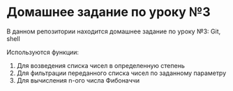 # Домашнее задание по уроку №3

В данном репозитории находится домашнее задание по уроку №3: Git, shell

Используются функции:
1. Для возведения списка чисел в определенную степень
2. Для фильтрации переданного списка чисел по заданному параметру
3. Для вычисления n-ого числа Фибоначчи